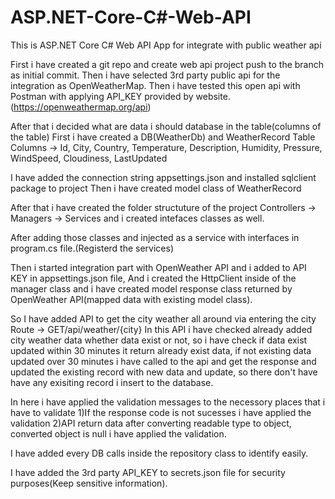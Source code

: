 # ASP.NET-Core-C#-Web-API
This is ASP.NET Core C# Web API App for integrate with public weather api

First i have created a git repo and create web api project push to the branch as initial commit.
Then i have selected 3rd party public api for the integration as OpenWeatherMap.
Then i have tested this open api with Postman with applying API_KEY provided by website.(https://openweathermap.org/api)

After that i decided what are data i should database in the table(columns of the table)
First i have created a DB(WeatherDb) and WeatherRecord Table
Columns -> Id, City, Country, Temperature, Description, Humidity, Pressure, WindSpeed, Cloudiness, LastUpdated

I have added the connection string appsettings.json and installed sqlclient package to project
Then i have created model class  of WeatherRecord

After that i have created the folder structuture of the project
Controllers -> Managers -> Services and i created intefaces classes as well.

After adding those classes and injected as a service with interfaces in program.cs file.(Registerd the services)

Then i started integration part with OpenWeather API and i added to API KEY in appsettings.json file, And i created the HttpClient
inside of the manager class and i have created model response class returned by OpenWeather API(mapped data with existing model class).

So I have added API to get the city weather all around via entering the city
Route -> GET/api/weather/{city}
In this API i have checked already added city weather data whether data exist or not, so i have check if data exist updated within 30 minutes 
it return already exist data, if not existing data updated over 30 minutes i have called to the api and get the response and updated the existing record
with new data and update, so there don't have have any exisiting record i insert to the database.

In here i have applied the validation messages to the necessory places that i have to validate
1)If the response code is not sucesses i have applied the validation
2)API return data after converting readable type to object, converted object is null i have applied the validation.

I have added every DB calls inside the repository class to identify easily.

I have added the 3rd party API_KEY to secrets.json file for security purposes(Keep sensitive information).